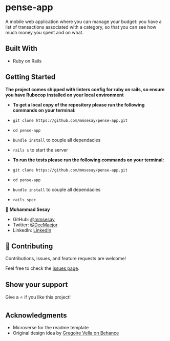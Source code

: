 # pense-app

A mobile web application where you can manage your budget: you have a list of transactions associated with a category, so that you can see how much money you spent and on what.

## Built With

- Ruby on Rails

## Getting Started

**The project comes shipped with linters config for ruby on rails, so ensure you have Rubocop**
**installed on your local environment**

- **To get a local copy of the repository please run the following commands on your terminal:**
- `git clone https://github.com/mmsesay/pense-app.git`
- `cd pense-app`
- `bundle install` to couple all dependacies
- `rails s` to start the server

- **To run the tests please run the following commands on your terminal:**
- `git clone https://github.com/mmsesay/pense-app.git`
- `cd pense-app`
- `bundle install` to couple all dependacies
- `rails spec` 

👤 **Muhammad Sesay**

- GitHub: [@mmsesay](https://github.com/mmsesay)
- Twitter: [@DeeMaejor](https://twitter.com/DeeMaejor)
- LinkedIn: [LinkedIn](https://linkedin.com/in/muhammad-m-sesay)


## 🤝 Contributing

Contributions, issues, and feature requests are welcome!

Feel free to check the [issues page](../../issues/).

## Show your support

Give a ⭐️ if you like this project!

## Acknowledgments
- Microverse for the readme template
- Original design idea by [Gregoire Vella on Behance](https://www.behance.net/gregoirevella)
